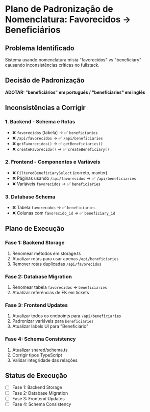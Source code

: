 # Plano de Padronização de Nomenclatura: Favorecidos → Beneficiários

## Problema Identificado
Sistema usando nomenclatura mista "favorecidos" vs "beneficiary" causando inconsistências críticas no fullstack.

## Decisão de Padronização
**ADOTAR: "beneficiários" em português / "beneficiaries" em inglês**

## Inconsistências a Corrigir

### 1. Backend - Schema e Rotas
- ❌ `favorecidos` (tabela) → ✅ `beneficiaries` 
- ❌ `/api/favorecidos` → ✅ `/api/beneficiaries`
- ❌ `getFavorecidos()` → ✅ `getBeneficiaries()`
- ❌ `createFavorecido()` → ✅ `createBeneficiary()`

### 2. Frontend - Componentes e Variáveis
- ❌ `FilteredBeneficiarySelect` (correto, manter)
- ❌ Páginas usando `/api/favorecidos` → ✅ `/api/beneficiaries`
- ❌ Variáveis `favorecidos` → ✅ `beneficiaries`

### 3. Database Schema
- ❌ Tabela `favorecidos` → ✅ `beneficiaries`
- ❌ Colunas com `favorecido_id` → ✅ `beneficiary_id`

## Plano de Execução

### Fase 1: Backend Storage
1. Renomear métodos em storage.ts
2. Atualizar rotas para usar apenas `/api/beneficiaries`
3. Remover rotas duplicadas `/api/favorecidos`

### Fase 2: Database Migration
1. Renomear tabela `favorecidos` → `beneficiaries`
2. Atualizar referências de FK em tickets

### Fase 3: Frontend Updates
1. Atualizar todos os endpoints para `/api/beneficiaries`
2. Padronizar variáveis para `beneficiaries`
3. Atualizar labels UI para "Beneficiário"

### Fase 4: Schema Consistency
1. Atualizar shared/schema.ts
2. Corrigir tipos TypeScript
3. Validar integridade das relações

## Status de Execução
- [ ] Fase 1: Backend Storage
- [ ] Fase 2: Database Migration  
- [ ] Fase 3: Frontend Updates
- [ ] Fase 4: Schema Consistency